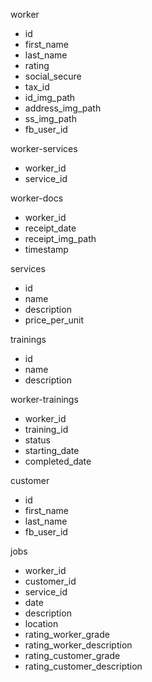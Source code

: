 worker
- id
- first_name
- last_name
- rating
- social_secure
- tax_id
- id_img_path
- address_img_path
- ss_img_path
- fb_user_id

worker-services
- worker_id
- service_id

worker-docs
- worker_id
- receipt_date
- receipt_img_path
- timestamp

services
- id
- name
- description
- price_per_unit

trainings
- id
- name
- description

worker-trainings
- worker_id
- training_id
- status
- starting_date
- completed_date

customer
- id
- first_name
- last_name
- fb_user_id

jobs
- worker_id
- customer_id
- service_id
- date
- description
- location
- rating_worker_grade
- rating_worker_description
- rating_customer_grade
- rating_customer_description
